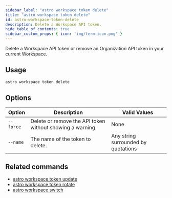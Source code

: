 ```yaml
---
sidebar_label: "astro workspace token delete"
title: "astro workspace token delete"
id: astro-workspace-token-delete
description: Delete a Workspace API token.
hide_table_of_contents: true
sidebar_custom_props: { icon: 'img/term-icon.png' } 
---
```


Delete a Workspace API token or remove an Organization API token in your current Workspace.

## Usage

```sh
astro workspace token delete
```

## Options

| Option            | Description                                                                                                                             | Valid Values  |
| ----------------- | --------------------------------------------------------------------------------------------------------------------------------------- | ------------- |
| `--force`   | Delete or remove the API token without showing a warning.                                                                                                     | None   |
| `--name` |The name of the token to delete. | Any string surrounded by quotations |

## Related commands

- [astro workspace token update](cli/astro-workspace-token-update.md)
- [astro workspace token rotate](cli/astro-workspace-token-rotate.md)
- [astro workspace switch](cli/astro-workspace-switch.md)